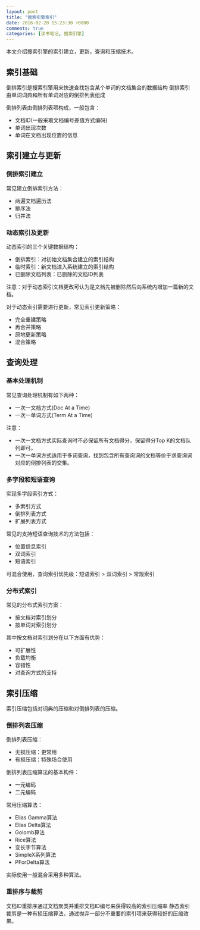 ```yaml
---
layout: post
title: "搜索引擎索引"
date: 2016-02-20 15:23:30 +0800
comments: true
categories: [读书笔记, 搜索引擎] 
---
```

本文介绍搜索引擎的索引建立，更新，查询和压缩技术。
<!--more-->

## 索引基础

倒排索引是搜索引擎用来快速查找包含某个单词的文档集合的数据结构
倒排索引由单词词典和所有单词对应的倒排列表组成

倒排列表由倒排列表项构成，一般包含：

* 文档ID(一般采取文档编号差值方式编码)
* 单词出现次数
* 单词在文档出现位置的信息

## 索引建立与更新

### 倒排索引建立

常见建立倒排索引方法：

* 两遍文档遍历法
* 排序法
* 归并法

### 动态索引及更新

动态索引的三个关键数据结构：

* 倒排索引：对初始文档集合建立的索引结构
* 临时索引：新文档进入系统建立的索引结构
* 已删除文档列表：已删除的文档ID列表

注意：对于动态索引文档更改可认为是文档先被删除然后向系统内增加一篇新的文档。

对于动态索引需要进行更新，常见索引更新策略：

* 完全重建策略
* 再合并策略
* 原地更新策略
* 混合策略

## 查询处理

### 基本处理机制

常见查询处理机制有如下两种：

* 一次一文档方式(Doc At a Time)
* 一次一单词方式(Term At a Time)

注意：

* 一次一文档方式实际查询时不必保留所有文档得分，保留得分Top K的文档队列即可。
* 一次一单词方式适用于多词查询，找到包含所有查询词的文档等价于求查询词对应的倒排列表的交集。

### 多字段和短语查询

实现多字段索引方式：

* 多索引方式
* 倒排列表方式
* 扩展列表方式

常见的支持短语查询技术的方法包括：

* 位置信息索引
* 双词索引
* 短语索引

可混合使用，查询索引优先级：短语索引 > 双词索引 > 常规索引

### 分布式索引

常见的分布式索引方案：

* 按文档对索引划分
* 按单词对索引划分

其中按文档对索引划分在以下方面有优势：

* 可扩展性
* 负载均衡
* 容错性
* 对查询方式的支持

## 索引压缩

索引压缩包括对词典的压缩和对倒排列表的压缩。

### 倒排列表压缩

倒排列表压缩：

* 无损压缩：更常用
* 有损压缩：特殊场合使用

倒排列表压缩算法的基本构件：

* 一元编码
* 二元编码

常用压缩算法：

* Elias Gamma算法
* Elias Delta算法
* Golomb算法
* Rice算法
* 变长字节算法
* SimpleX系列算法
* PForDelta算法

实际使用一般混合采用多种算法。

### 重排序与裁剪

文档ID重排序通过文档聚类并重排文档ID编号来获得较高的索引压缩率
静态索引裁剪是一种有损压缩算法，通过抛弃一部分不重要的索引项来获得较好的压缩效果。




